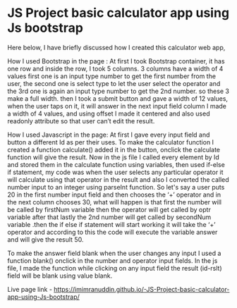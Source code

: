 # JS Project basic calculator app using Js bootstrap
Here below, I have briefly discussed how I created this calculator web app,

How I used Bootstrap in the page : At first I took Bootstrap container, it has one row and inside the row, I took 5 columns. 3 columns have a width of 4 values first one is an input type number to get the first number from the user, the second one is select type to let the user select the operator and the 3rd one is again an input type number to get the 2nd number. so these 3 make a full width. then I took a submit button and gave a width of 12 values, when the user taps on it, it will answer in the next input field column I made a width of 4 values, and using offset I made it centered and also used readonly attribute so that user can’t edit the result.

How I used Javascript in the page: At first I gave every input field and button a different Id as per their uses. To make the calculator function I created a function calculate() added it in the button, onclick the calculate function will give the result. Now in the js file I called every element by Id and stored them in the calculate function using variables, then used if-else if statement, my code was when the user selects any particular operator it will calculate using that operator in the result and also I converted the called number input to an integer using parseInt function. So let's say a user puts 20 in the first number input field and then chooses the ‘+’ operator and in the next column chooses 30, what will happen is that first the number will be called by firstNum variable then the operator will get called by optr variable after that lastly the 2nd number will get called by secondNum variable .then the if else if statement will start working it will take the ‘+’ operator and according to this the code will execute the variable answer and will give the result 50.

To make the answer field blank when the user changes any input I used a function blank() onclick in the number and operator input fields. In the js file, I made the function while clicking on any input field the result (id-rslt) field will be blank using value blank.

Live page link - https://imimranuddin.github.io/-JS-Project-basic-calculator-app-using-Js-bootstrap/

